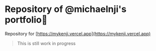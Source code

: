# Repository of @michaelnji's portfolio🚀️

Repository for [https://mykenji.vercel.app](https://mykenji.vercel.app)

> This is still work in progress
